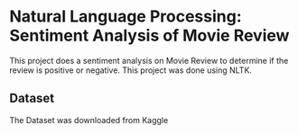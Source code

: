 # Natural Language Processing: Sentiment Analysis of Movie Review

This project does a sentiment analysis on Movie Review to determine if the review is positive or negative. This project was done using NLTK. 


## Dataset
The Dataset was downloaded from Kaggle

